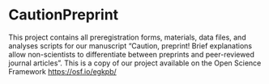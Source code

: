 # CautionPreprint
This project contains all preregistration forms, materials, data files, and analyses scripts for our manuscript “Caution, preprint! Brief explanations allow non-scientists to differentiate between preprints and peer-reviewed journal articles”. This is a copy of our project available on the Open Science Framework https://osf.io/egkpb/
